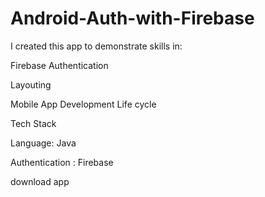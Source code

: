 # Android-Auth-with-Firebase

I created this app to demonstrate skills in:



Firebase Authentication

Layouting

Mobile App Development Life cycle



Tech Stack

Language: Java

Authentication : Firebase

download app
